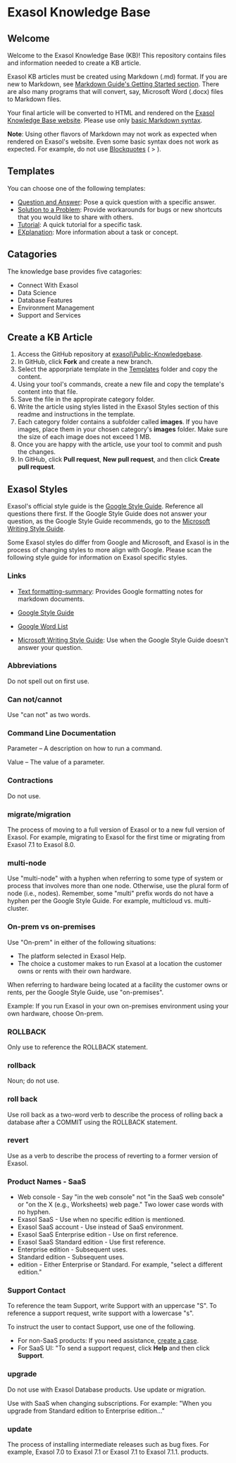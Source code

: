 # Exasol Knowledge Base

## Welcome
Welcome to the Exasol Knowledge Base (KB)! This repository contains files and information needed to create a KB article.

Exasol KB articles must be created using Markdown (.md) format. If you are new to Markdown, see [Markdown Guide's Getting Started section](https://www.markdownguide.org/getting-started/). There are also many programs that will convert, say, Microsoft Word (.docx) files to Markdown files.

Your final article will be converted to HTML and rendered on the [Exasol Knowledge Base website](https://exasol.my.site.com). Please use only [basic Markdown syntax](https://www.markdownguide.org/basic-syntax/). 

__Note__: Using other flavors of Markdown may not work as expected when rendered on Exasol's website. Even some basic syntax does not work as expected. For example, do not use [Blockquotes](https://www.markdownguide.org/basic-syntax/#blockquotes-1) ( \> ).

## Templates
You can choose one of the following templates:
- [Question and Answer](Templates\QuestionAndAnswer.md): Pose a quick question with a specific answer.
- [Solution to a Problem](Templates\SolutionToAProblem.md): Provide workarounds for bugs or new shortcuts that you would like to share with others.
- [Tutorial](Templates\Tutorial.md): A quick tutorial for a specific task.
- [EXplanation](Templates\Explanation.md): More information about a task or concept.

## Catagories
The knowledge base provides five catagories:
- Connect With Exasol
- Data Science
- Database Features
- Environment Management
- Support and Services

## Create a KB Article
1. Access the GitHub repository at [exasol\Public-Knowledgebase](https://github.com/exasol/Public-Knowledgebase).
1. In GitHub, click __Fork__ and create a new branch.
1. Select the apporpriate template in the [Templates](/Templates) folder and copy the content.
1. Using your tool's commands, create a new file and copy the template's content into that file.  
1. Save the file in the appropirate category folder.
1. Write the article using styles listed in the Exasol Styles section of this readme and instructions in the template.
1. Each category folder contains a subfolder called __images__. If you have images, place them in your chosen category's __images__ folder. Make sure the size of each image does not exceed 1 MB.
1. Once you are happy with the article, use your tool to commit and push the changes.
1. In GitHub, click __Pull request__, __New pull request__, and then click __Create pull request__.

## Exasol Styles

Exasol's official style guide is the [Google Style Guide](https://developers.google.com/style). Reference all questions there first. If the Google Style Guide does not answer your question, as the Google Style Guide recommends, go to the [Microsoft Writing Style Guide](https://docs.microsoft.com/en-us/style-guide/welcome/).

Some Exasol styles do differ from Google and Microsoft, and Exasol is in the process of changing styles to more align with Google. Please scan the following style guide for information on Exasol specific styles.

### Links
- [Text formatting-summary](https://developers.google.com/style/text-formatting): Provides Google formatting notes for markdown documents.

- [Google Style Guide](https://developers.google.com/style)
- [Google Word List](https://developers.google.com/style/word-list)
- [Microsoft Writing Style Guide](https://docs.microsoft.com/en-us/style-guide/welcome/): Use when the Google Style Guide doesn't answer your question.

### Abbreviations

Do not spell out on first use.

### Can not/cannot

Use "can not" as two words.

### Command Line Documentation

Parameter – A description on how to run a command.

Value – The value of a parameter.

### Contractions

Do not use.

### migrate/migration

The process of moving to a full version of Exasol or to a new full version of Exasol. For example, migrating to Exasol for the first time or migrating from Exasol 7.1 to Exasol 8.0.

### multi-node

Use "multi-node" with a hyphen when referring to some type of system or process that involves more than one node. Otherwise, use the plural form of node (i.e., nodes). Remember, some "multi" prefix words do not have a hyphen per the Google Style Guide. For example, multicloud vs. multi-cluster.

### On-prem vs on-premises

Use "On-prem" in either of the following situations:

- The platform selected in Exasol Help.
- The choice a customer makes to run Exasol at a location the customer owns or rents with their own hardware.

When referring to hardware being located at a facility the customer owns or rents, per the Google Style Guide, use "on-premises".

Example: If you run Exasol in your own on-premises environment using your own hardware, choose On-prem.

### ROLLBACK

Only use to reference the ROLLBACK statement.

### rollback

Noun; do not use.

### roll back

Use roll back as a two-word verb to describe the process of rolling back a database after a COMMIT using the ROLLBACK statement.

### revert

Use as a verb to describe the process of reverting to a former version of Exasol.

### Product Names - SaaS

- Web console - Say "in the web console" not "in the SaaS web console" or "on the X (e.g., Worksheets) web page." Two lower case words with no hyphen.
- Exasol SaaS - Use when no specific edition is mentioned.
- Exasol SaaS account - Use instead of SaaS environment.
- Exasol SaaS Enterprise edition - Use on first reference.
- Exasol SaaS Standard edition - Use first reference.
- Enterprise edition - Subsequent uses.
- Standard edition - Subsequent uses.
- edition - Either Enterprise or Standard. For example, "select a different edition."

### Support Contact

To reference the team Support, write Support with an uppercase "S". To reference a support request, write support with a lowercase "s".

To instruct the user to contact Support, use one of the following.

- For non-SaaS products: If you need assistance, [create a case](https://exasol.my.site.com/s/create-new-case?language=en_US).
- For SaaS UI: "To send a support request, click **Help** and then click **Support**.

### upgrade

Do not use with Exasol Database products. Use update or migration.

Use with SaaS when changing subscriptions. For example: "When you upgrade from Standard edition to Enterprise edition…"

### update

The process of installing intermediate releases such as bug fixes. For example, Exasol 7.0 to Exasol 7.1 or Exasol 7.1 to Exasol 7.1.1. products.